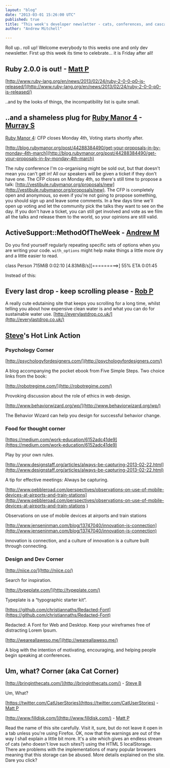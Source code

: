 ```yaml
---
layout: "blog"
date: "2013-03-01 15:26:00 UTC"
published: true
title: "This week's developer newsletter - cats, conferences, and cascading style sheets"
author: "Andrew Mitchell"

---
```


Roll up.. roll up! Welcome everybody to this weeks one and only dev newsletter. First up this week its time to celebrate… it is Friday after all!  ## Ruby 2.0.0 is out! - [Matt P](http://www.unboxedconsulting.com/people/matt-peperell) [http://www.ruby-lang.org/en/news/2013/02/24/ruby-2-0-0-p0-is-released/](http://www.ruby-lang.org/en/news/2013/02/24/ruby-2-0-0-p0-is-released/)  ..and by the looks of things, the incompatibility list is quite small.  ## ..and a shameless plug for [Ruby Manor 4](http://rubymanor.org/4/) - [Murray S](http://www.unboxedconsulting.com/people/murray-steele)  [Ruby Manor 4](http://rubymanor.org/4/): CFP closes Monday 4th, Voting starts shortly after.  [http://blog.rubymanor.org/post/44288384490/get-your-proposals-in-by-monday-4th-march](http://blog.rubymanor.org/post/44288384490/get-your-proposals-in-by-monday-4th-march)  The ruby conference I'm co-organising might be sold out, but that doesn't mean you can't get in! All our speakers will be given a ticket if they don't have one. The CFP closes on Monday 4th, so there's still time to propose a talk: [http://vestibule.rubymanor.org/proposals/new](http://vestibule.rubymanor.org/proposals/new). The CFP is completely open and anonymous, so even if you're not going to propose something, you should sign up and leave some comments. In a few days time we'll open up voting and let the community pick the talks they want to see on the day. If you don't have a ticket, you can still get involved and vote as we film all the talks and release them to the world, so your opinions are still valid.  ## ActiveSupport::MethodOfTheWeek - [Andrew M](http://www.unboxedconsulting.com/people/andrew-mitchell) Do you find yourself regularly repeating specific sets of options when you are writing your code. `with_options` might help make things a little more dry and a little easier to read.  class Person 715MiB 0:02:10 [4.83MiB/s][=========>] 55% ETA 0:01:45  Instead of this:  >   ## Every last drop - keep scrolling please - [Rob P](http://www.unboxedconsulting.com/people/robert-pataki) A really cute edutaining site that keeps you scrolling for a long time, whilst telling you about how expensive clean water is and what you can do for sustainable water use. [http://everylastdrop.co.uk/](http://everylastdrop.co.uk/)  ## [Steve](http://www.unboxedconsulting.com/people/steve-barnett)'s Hot Link Action ### Psychology Corner  [http://psychologyfordesigners.com/](http://psychologyfordesigners.com/)  A blog accompanying the pocket ebook from Five Simple Steps. Two choice links from the book:  [http://robotregime.com/](http://robotregime.com/)  Provoking discussion about the role of ethics in web design.  [http://www.behaviorwizard.org/wp/](http://www.behaviorwizard.org/wp/)  The Behavior Wizard can help you design for successful behavior change.  ### Food for thought corner  [https://medium.com/work-education/6152adc41de9](https://medium.com/work-education/6152adc41de9)  Play by your own rules.  [http://www.designstaff.org/articles/always-be-capturing-2013-02-22.html](http://www.designstaff.org/articles/always-be-capturing-2013-02-22.html)  A tip for effective meetings: Always be capturing.   [http://www.pebbleroad.com/perspectives/observations-on-use-of-mobile-devices-at-airports-and-train-stations](http://www.pebbleroad.com/perspectives/observations-on-use-of-mobile-devices-at-airports-and-train-stations )  Observations on use of mobile devices at airports and train stations  [http://www.jenseninman.com/blog/13747040/innovation-is-connection](http://www.jenseninman.com/blog/13747040/innovation-is-connection)  Innovation is connection, and a culture of innovation is a culture built through connecting.   ### Design and Dev Corner  [http://niice.co/](http://niice.co/)  Search for inspiration.  [http://typeplate.com/](http://typeplate.com/)  Typeplate is a “typographic starter kit”.  [https://github.com/christiannaths/Redacted-Font](https://github.com/christiannaths/Redacted-Font)  Redacted: A Font for Web and Desktop. Keep your wireframes free of distracting Lorem Ipsum.  [http://weareallaweso.me/](http://weareallaweso.me/)  A blog with the intention of motivating, encouraging, and helping people begin speaking at conferences.   ## Um, what? Corner (aka Cat Corner)  [http://bringinthecats.com/](http://bringinthecats.com/) - [Steve B](http://www.unboxedconsulting.com/people/steve-barnett)  Um, What?  [https://twitter.com/CatUserStories](https://twitter.com/CatUserStories) - [Matt P](http://www.unboxedconsulting.com/people/matt-peperell)  [http://www.filldisk.com/](http://www.filldisk.com/) - [Matt P](http://www.unboxedconsulting.com/people/matt-peperell)  Read the name of this site carefully. Visit it, sure, but do not leave it open in a tab unless you're using Firefox. OK, now that the warnings are out of the way I shall explain a little bit more. It's a site which gives an endless stream of cats (who doesn't love such sites?) using the HTML 5 localStorage. There are problems with the implementations of many popular browsers meaning that this storage can be abused. More details explained on the site. Dare you click?


